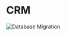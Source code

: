 # CRM

![Database Migration](https://github.com/minkhant1999/crm/workflows/Database%20Migration/badge.svg)
